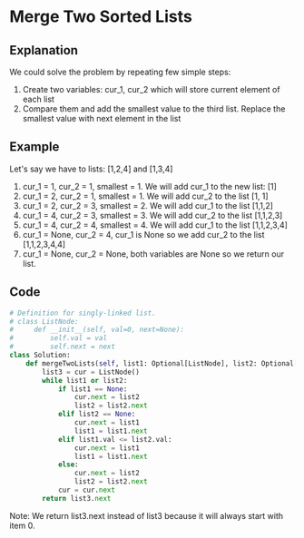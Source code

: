 # Merge Two Sorted Lists
## Explanation
We could solve the problem by repeating few simple steps:
1. Create two variables: cur_1, cur_2 which will store current element of each list
2. Compare them and add the smallest value to the third list. Replace the smallest value with next element in the list
## Example
Let's say we have to lists: [1,2,4] and [1,3,4]
1. cur_1 = 1, cur_2 = 1, smallest = 1. We will add cur_1 to the new list: [1]
2. cur_1 = 2, cur_2 = 1, smallest = 1. We will add cur_2 to the list [1, 1]
3. cur_1 = 2, cur_2 = 3, smallest = 2. We will add cur_1 to the list [1,1,2]
4. cur_1 = 4, cur_2 = 3, smallest = 3. We will add cur_2 to the list [1,1,2,3]
5. cur_1 = 4, cur_2 = 4, smallest = 4. We will add cur_1 to the list [1,1,2,3,4]
6. cur_1 = None, cur_2 = 4, cur_1 is None so we add cur_2 to the list [1,1,2,3,4,4]
7. cur_1 = None, cur_2 = None, both variables are None so we return our list.
## Code
```python
# Definition for singly-linked list.
# class ListNode:
#     def __init__(self, val=0, next=None):
#         self.val = val
#         self.next = next
class Solution:
    def mergeTwoLists(self, list1: Optional[ListNode], list2: Optional[ListNode]) -> Optional[ListNode]:
        list3 = cur = ListNode()
        while list1 or list2:
            if list1 == None:
                cur.next = list2
                list2 = list2.next
            elif list2 == None:
                cur.next = list1
                list1 = list1.next
            elif list1.val <= list2.val:
                cur.next = list1
                list1 = list1.next
            else:
                cur.next = list2
                list2 = list2.next
            cur = cur.next
        return list3.next
```
Note: We return list3.next instead of list3 because it will always start with item 0. 
